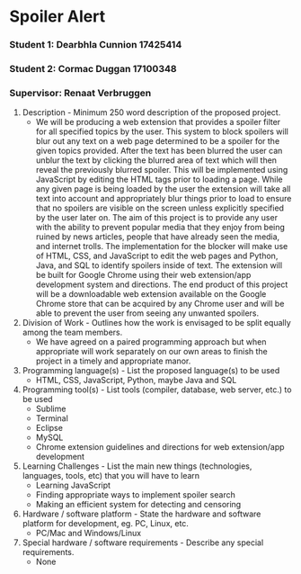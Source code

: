 # Spoiler Alert

### Student 1:  Dearbhla Cunnion 17425414
### Student 2:  Cormac Duggan    17100348
### Supervisor: Renaat Verbruggen

1. Description - Minimum  250 word description of the proposed project.
    * We will be producing a web extension that provides a spoiler filter for all specified topics by the user. This system to block spoilers will blur out any text on a web page determined to be a spoiler for the given topics provided. After the text has been blurred the user can unblur the text by clicking the blurred area of text which will then reveal the previously blurred spoiler. This will be implemented using JavaScript by editing the HTML tags prior to loading a page. While any given page is being loaded by the user the extension will take all text into account and appropriately blur things prior to load to ensure that no spoilers are visible on the screen unless explicitly specified by the user later on. The aim of this project is to provide any user with the ability to prevent popular media that they enjoy from being ruined by news articles, people that have already seen the media, and internet trolls. The implementation for the blocker will make use of HTML, CSS, and JavaScript to edit the web pages and Python, Java, and SQL to identify spoilers inside of text. The extension will be built for Google Chrome using their web extension/app development system and directions. The end product of this project will be a downloadable web extension available on the Google Chrome store that can be acquired by any Chrome user and will be able to prevent the user from seeing any unwanted spoilers.
2. Division of Work - Outlines how the work is envisaged to be split equally among the team members.
    * We have agreed on a paired programming approach but when appropriate will work separately on our own areas to finish the project in a timely and appropriate manor.
3. Programming language(s) - List the proposed language(s) to be used
    * HTML, CSS, JavaScript, Python, maybe Java and SQL
4. Programming tool(s) - List tools (compiler, database, web server, etc.) to be used
    * Sublime
    * Terminal
    * Eclipse
    * MySQL
    * Chrome extension guidelines and directions for web extension/app development
5. Learning Challenges - List the main new things (technologies, languages, tools, etc) that you will have to learn
    * Learning JavaScript
    * Finding appropriate ways to implement spoiler search
    * Making an efficient system for detecting and censoring
6. Hardware / software platform - State the hardware and software platform for development, eg. PC, Linux, etc.
    * PC/Mac and Windows/Linux
7. Special hardware / software requirements - Describe any special requirements.
    * None
